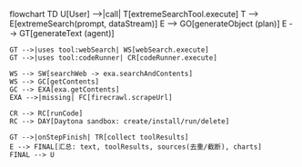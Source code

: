 flowchart TD
    U[User] -->|call| T[extremeSearchTool.execute]
    T --> E[extremeSearch(prompt, dataStream)]
    E --> GO[generateObject (plan)]
    E --> GT[generateText (agent)]
    
    GT -->|uses tool:webSearch| WS[webSearch.execute]
    GT -->|uses tool:codeRunner| CR[codeRunner.execute]
    
    WS --> SW[searchWeb -> exa.searchAndContents]
    WS --> GC[getContents]
    GC --> EXA[exa.getContents]
    EXA -->|missing| FC[firecrawl.scrapeUrl]
    
    CR --> RC[runCode]
    RC --> DAY[Daytona sandbox: create/install/run/delete]
    
    GT -->|onStepFinish| TR[collect toolResults]
    E --> FINAL[汇总: text, toolResults, sources(去重/截断), charts]
    FINAL --> U
